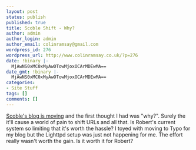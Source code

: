 ```yaml
---
layout: post
status: publish
published: true
title: Scoble Shift - Why?
author: admin
author_login: admin
author_email: colinramsay@gmail.com
wordpress_id: 276
wordpress_url: http://www.colinramsay.co.uk/?p=276
date: !binary |-
  MjAwNS0xMC0xMyAwOTowMjoxOCArMDEwMA==
date_gmt: !binary |-
  MjAwNS0xMC0xMyAwOTowMjoxOCArMDEwMA==
categories:
- Site Stuff
tags: []
comments: []
---
```

<p><a href="http://radio.weblogs.com/0001011/2005/10/12.html#a11430">Scoble's blog is moving</a> and the first thought I had was "why?". Surely the it'll cause a world of pain to shift URLs and all that. Is Robert's current system so limiting that it's worth the hassle? I toyed with moving to Typo for my blog but the Lighttpd setup was just not happening for me. The effort really wasn't worth the gain. Is it worth it for Robert?</p>
